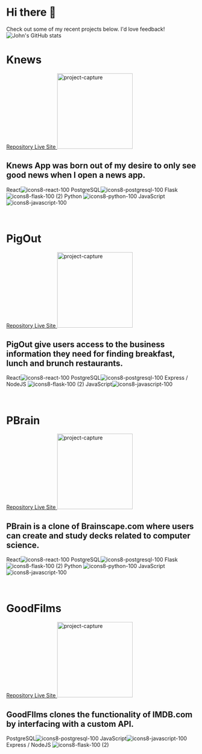 # Hi there 👋 
Check out some of my recent projects below. I'd love feedback!
![John's GitHub stats](https://github-readme-stats.vercel.app/api?username=johnshivers3&count_private=true&show_icons=true)
<h1>Knews</h1>
<div>
<a href='https://github.com/johnshivers3/knews'>
Repository
</a>
<a href='https://knews-app.herokuapp.com/'
rel='noopener noreferrer'
target="_blank"
>
Live Site
</a>
<img alt='project-capture' src="https://gh-profile-readme.s3.amazonaws.com/knews.png" height='200px' >
<span style="display:block">

<h2> Knews App was born out of my desire to only see good news when I open a news app.</h2>

React![icons8-react-100](https://user-images.githubusercontent.com/77175831/128655462-ae9673cb-67d2-4df3-bc52-2c43b6419834.png?v=4&s=50) 
PostgreSQL![icons8-postgresql-100](https://user-images.githubusercontent.com/77175831/128655482-b4743976-babd-4fc9-a2a3-8d2ef6c616d6.png?v=4&s=50) 
Flask ![icons8-flask-100 (2)](https://user-images.githubusercontent.com/77175831/128655684-3e655dc3-becd-4a56-9576-30fc8e5fdf8f.png?v=4&s=50) 
Python ![icons8-python-100](https://user-images.githubusercontent.com/77175831/128655745-4e1ea395-cc70-4a82-a959-bd067d4950e6.png?v=4&s=50) 
JavaScript![icons8-javascript-100](https://user-images.githubusercontent.com/77175831/128655574-0026d8d0-3550-4bc0-b322-eea219812c3c.png?v=4&s=50)

</span>

</div>
</br>
<h1>PigOut</h1>
<div>
<a href='https://github.com/johnshivers3/PigOut'>
Repository
</a>
<a href='https://pigout.herokuapp.com/'
rel='noopener noreferrer'
target="_blank"
>
Live Site
</a>
<img alt='project-capture' src="https://gh-profile-readme.s3.amazonaws.com/pigout.png" height='200px' >
<span style="display:block">
<h2> PigOut give users access to the business information they need for finding breakfast, lunch and brunch restaurants.</h2>
  
React![icons8-react-100](https://user-images.githubusercontent.com/77175831/128655462-ae9673cb-67d2-4df3-bc52-2c43b6419834.png?v=4&s=50) 
PostgreSQL![icons8-postgresql-100](https://user-images.githubusercontent.com/77175831/128655482-b4743976-babd-4fc9-a2a3-8d2ef6c616d6.png?v=4&s=50) 
Express / NodeJS ![icons8-flask-100 (2)](https://portfolio-john-shivers.s3.amazonaws.com/img/Favorites/icons8-node-js.svg?v=4&s=50) 
JavaScript![icons8-javascript-100](https://user-images.githubusercontent.com/77175831/128655574-0026d8d0-3550-4bc0-b322-eea219812c3c.png?v=4&s=50)
</span>
</div>
</br>

<h1>PBrain</h1>
<div>
<a href='https://github.com/rzh150030/group_project_2_Brainscape_clone'>
Repository
</a>
<a href='https://pbrain.herokuapp.com/'
rel='noopener noreferrer'
target="_blank"
>
Live Site
</a>
<img alt='project-capture' src="https://gh-profile-readme.s3.amazonaws.com/pbrain.png" height='200px' >
<span style="display:block">
<h2>PBrain is a clone of Brainscape.com where users can create and study decks related to computer science.</h2>

React![icons8-react-100](https://user-images.githubusercontent.com/77175831/128655462-ae9673cb-67d2-4df3-bc52-2c43b6419834.png?v=4&s=50) 
PostgreSQL![icons8-postgresql-100](https://user-images.githubusercontent.com/77175831/128655482-b4743976-babd-4fc9-a2a3-8d2ef6c616d6.png?v=4&s=50) 
Flask ![icons8-flask-100 (2)](https://user-images.githubusercontent.com/77175831/128655684-3e655dc3-becd-4a56-9576-30fc8e5fdf8f.png?v=4&s=50) 
Python ![icons8-python-100](https://user-images.githubusercontent.com/77175831/128655745-4e1ea395-cc70-4a82-a959-bd067d4950e6.png?v=4&s=50) 
JavaScript![icons8-javascript-100](https://user-images.githubusercontent.com/77175831/128655574-0026d8d0-3550-4bc0-b322-eea219812c3c.png?v=4&s=50)

</span>
</div>
</br>

<h1>GoodFilms</h1>
<div>
<a href="https://github.com/johnshivers3/good-films-clone">
Repository
</a>
<a href='https://goodfilms.herokuapp.com/'
rel='noopener noreferrer'
target="_blank"
>
Live Site
</a>
<img alt='project-capture' src="https://gh-profile-readme.s3.amazonaws.com/goodfilms.png" height='200px' >
<span style="display:block">
<h2>GoodFIlms clones the functionality of IMDB.com by interfacing with a custom API.</h2>

PostgreSQL![icons8-postgresql-100](https://user-images.githubusercontent.com/77175831/128655482-b4743976-babd-4fc9-a2a3-8d2ef6c616d6.png?v=4&s=50) 
JavaScript![icons8-javascript-100](https://user-images.githubusercontent.com/77175831/128655574-0026d8d0-3550-4bc0-b322-eea219812c3c.png?v=4&s=50)
Express / NodeJS ![icons8-flask-100 (2)](https://portfolio-john-shivers.s3.amazonaws.com/img/Favorites/icons8-node-js.svg?v=4&s=50) 

</span>
</div>  


